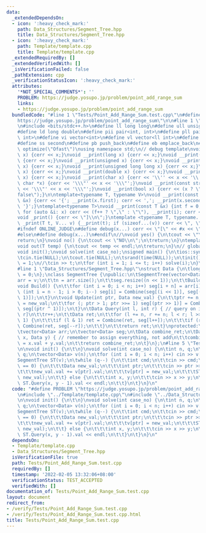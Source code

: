 ```yaml
---
data:
  _extendedDependsOn:
  - icon: ':heavy_check_mark:'
    path: Data_Structures/Segment_Tree.hpp
    title: Data_Structures/Segment_Tree.hpp
  - icon: ':heavy_check_mark:'
    path: Template/template.cpp
    title: Template/template.cpp
  _extendedRequiredBy: []
  _extendedVerifiedWith: []
  _isVerificationFailed: false
  _pathExtension: cpp
  _verificationStatusIcon: ':heavy_check_mark:'
  attributes:
    '*NOT_SPECIAL_COMMENTS*': ''
    PROBLEM: https://judge.yosupo.jp/problem/point_add_range_sum
    links:
    - https://judge.yosupo.jp/problem/point_add_range_sum
  bundledCode: "#line 1 \"Tests/Point_Add_Range_Sum.test.cpp\"\n#define PROBLEM \"\
    https://judge.yosupo.jp/problem/point_add_range_sum\"\n\n#line 1 \"Template/template.cpp\"\
    \n#include <bits/stdc++.h>\n#define ll long long\n#define ull unsigned long long\n\
    #define ld long double\n#define pii pair<int, int>\n#define pll pair<ll int, ll\
    \ int>\n#define vi vector<int>\n#define vl vector<ll int>\n#define ff first\n\
    #define ss second\n#define pb push_back\n#define eb emplace_back\n#pragma GCC\
    \ optimize(\"Ofast\")\nusing namespace std;\n// debug template\nvoid __print(int\
    \ x) {cerr << x;}\nvoid __print(long x) {cerr << x;}\nvoid __print(long long x)\
    \ {cerr << x;}\nvoid __print(unsigned x) {cerr << x;}\nvoid __print(unsigned long\
    \ x) {cerr << x;}\nvoid __print(unsigned long long x) {cerr << x;}\nvoid __print(float\
    \ x) {cerr << x;}\nvoid __print(double x) {cerr << x;}\nvoid __print(long double\
    \ x) {cerr << x;}\nvoid __print(char x) {cerr << '\\'' << x << '\\'';}\nvoid __print(const\
    \ char *x) {cerr << '\\\"' << x << '\\\"';}\nvoid __print(const string &x) {cerr\
    \ << '\\\"' << x << '\\\"';}\nvoid __print(bool x) {cerr << (x ? \"true\" : \"\
    false\");}\n\ntemplate<typename T, typename V>\nvoid __print(const pair<T, V>\
    \ &x) {cerr << '{'; __print(x.first); cerr << ','; __print(x.second); cerr <<\
    \ '}';}\ntemplate<typename T>\nvoid __print(const T &x) {int f = 0; cerr << '{';\
    \ for (auto &i: x) cerr << (f++ ? \",\" : \"\"), __print(i); cerr << \"}\";}\n\
    void _print() {cerr << \"]\\n\";}\ntemplate <typename T, typename... V>\nvoid\
    \ _print(T t, V... v) {__print(t); if (sizeof...(v)) cerr << \", \"; _print(v...);}\n\
    #ifndef ONLINE_JUDGE\n#define debug(x...) cerr << \"[\" << #x << \"] = [\"; _print(x)\n\
    #else\n#define debug(x...)\n#endif\n//\nvoid yes() {\n\tcout << \"YES\\n\";\n\t\
    return;\n}\nvoid no() {\n\tcout << \"NO\\n\";\n\treturn;\n}\ntemplate <class T>\n\
    void out(T temp) {\n\tcout << temp << endl;\n\treturn;\n}\n// global variables\n\
    void init();\nvoid solve(int case_no);\nsigned main() {\n\tios::sync_with_stdio(false);\n\
    \tcin.tie(NULL);\n\tcout.tie(NULL);\n\tsrand(time(NULL));\n\tinit();\n\tint t\
    \ = 1;\n//\tcin >> t;\n\tfor (int i = 1; i <= t; i++) solve(i);\n}\n/*\n *\n*/\n\
    #line 1 \"Data_Structures/Segment_Tree.hpp\"\nstruct Data {\n\tlong long int val\
    \ = 0;\n};\nclass SegmentTree {\npublic:\n\tSegmentTree(vector<Data> v) {\n\t\t\
    arr = v;\n\t\tn = arr.size();\n\t\tseg.resize((n << 1));\n\t\tBuild();\n\t}\n\t\
    void Build() {\n\t\tfor (int i = 0; i < n; i++) seg[i + n] = arr[i];\n\t\tfor\
    \ (int i = n - 1; i > 0; i--) seg[i] = Combine(seg[(i << 1)], seg[((i << 1) |\
    \ 1)]);\n\t}\n\tvoid Update(int ptr, Data new_val) {\n\t\tptr += n;\n\t\tseg[ptr]\
    \ = new_val;\n\t\tfor (; ptr > 1; ptr >>= 1) seg[(ptr >> 1)] = Combine(seg[ptr],\
    \ seg[(ptr ^ 1)]);\n\t}\n\tData Query(int l, int r) { // query on interval [l,\
    \ r]\n\t\tr++;\n\t\tData ret;\n\t\tfor (l += n, r += n; l < r; l >>= 1, r >>=\
    \ 1) {\n\t\t\tif (l & 1) ret = Combine(ret, seg[l++]);\n\t\t\tif (r & 1) ret =\
    \ Combine(ret, seg[--r]);\n\t\t}\n\t\treturn ret;\n\t}\nprotected:\n\tint n;\n\
    \tvector<Data> arr;\n\tvector<Data> seg;\n\tData combine_ret;\n\tData Combine(Data\
    \ x, Data y) { // remember to assign everything, not add\n\t\tcombine_ret.val\
    \ = x.val + y.val;\n\t\treturn combine_ret;\n\t}\n};\n#line 5 \"Tests/Point_Add_Range_Sum.test.cpp\"\
    \n\nvoid init() {\n\t\n}\nvoid solve(int case_no) {\n\tint n, q;\n\tcin >> n >>\
    \ q;\n\tvector<Data> v(n);\n\tfor (int i = 0; i < n; i++) cin >> v[i].val;\n\t\
    SegmentTree ST(v);\n\twhile (q--) {\n\t\tint cmd;\n\t\tcin >> cmd;\n\t\tif (cmd\
    \ == 0) {\n\t\t\tData new_val;\n\t\t\tint ptr;\n\t\t\tcin >> ptr >> new_val.val;\n\
    \t\t\tnew_val.val += v[ptr].val;\n\t\t\tv[ptr] = new_val;\n\t\t\tST.Update(ptr,\
    \ new_val);\n\t\t} else {\n\t\t\tint x, y;\n\t\t\tcin >> x >> y;\n\t\t\tcout <<\
    \ ST.Query(x, y - 1).val << endl;\n\t\t}\n\t}\n}\n"
  code: "#define PROBLEM \"https://judge.yosupo.jp/problem/point_add_range_sum\"\n\
    \n#include \"../Template/template.cpp\"\n#include \"../Data_Structures/Segment_Tree.hpp\"\
    \n\nvoid init() {\n\t\n}\nvoid solve(int case_no) {\n\tint n, q;\n\tcin >> n >>\
    \ q;\n\tvector<Data> v(n);\n\tfor (int i = 0; i < n; i++) cin >> v[i].val;\n\t\
    SegmentTree ST(v);\n\twhile (q--) {\n\t\tint cmd;\n\t\tcin >> cmd;\n\t\tif (cmd\
    \ == 0) {\n\t\t\tData new_val;\n\t\t\tint ptr;\n\t\t\tcin >> ptr >> new_val.val;\n\
    \t\t\tnew_val.val += v[ptr].val;\n\t\t\tv[ptr] = new_val;\n\t\t\tST.Update(ptr,\
    \ new_val);\n\t\t} else {\n\t\t\tint x, y;\n\t\t\tcin >> x >> y;\n\t\t\tcout <<\
    \ ST.Query(x, y - 1).val << endl;\n\t\t}\n\t}\n}\n"
  dependsOn:
  - Template/template.cpp
  - Data_Structures/Segment_Tree.hpp
  isVerificationFile: true
  path: Tests/Point_Add_Range_Sum.test.cpp
  requiredBy: []
  timestamp: '2022-02-05 13:32:06+08:00'
  verificationStatus: TEST_ACCEPTED
  verifiedWith: []
documentation_of: Tests/Point_Add_Range_Sum.test.cpp
layout: document
redirect_from:
- /verify/Tests/Point_Add_Range_Sum.test.cpp
- /verify/Tests/Point_Add_Range_Sum.test.cpp.html
title: Tests/Point_Add_Range_Sum.test.cpp
---
```

